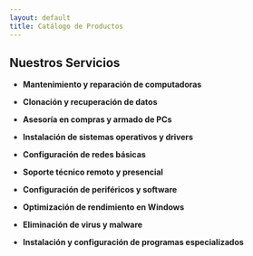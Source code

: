```yaml
---
layout: default
title: Catálogo de Productos
---
```


## Nuestros Servicios

- **Mantenimiento y reparación de computadoras**

- **Clonación y recuperación de datos**

- **Asesoría en compras y armado de PCs**

- **Instalación de sistemas operativos y drivers**

- **Configuración de redes básicas**

- **Soporte técnico remoto y presencial**

- **Configuración de periféricos y software**

- **Optimización de rendimiento en Windows**

- **Eliminación de virus y malware**

- **Instalación y configuración de programas especializados**


